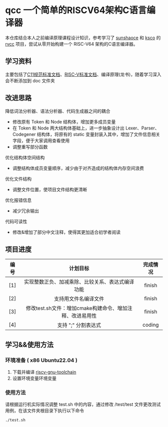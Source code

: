 # qcc 一个简单的RISCV64架构C语言编译器
本仓库结合本人之前编译原理课程设计知识，参考学习了 [sunshaoce](https://github.com/sunshaoce) 和 [ksco](https://github.com/ksco) 的 [rvcc](https://github.com/sunshaoce/rvcc) 项目，尝试从零开始构建一个 RISC-V64 架构的C语言编译器。

## 学习资料
主要包括了[C11规范标准文档](doc/n1570.pdf)、[RISC-V标准文档](doc/RISC-V-Reader-Chinese-v2p12017.pdf)、编译原理(龙书)，随着学习深入会不断添加到 doc 文件夹

## 改进思路
降低词法分析器、语法分析器、代码生成器之间的耦合
- 修改原有 Token 和 Node 结构体，增加更多成员变量
- 在 Token 和 Node 两大结构体基础上，进一步抽象设计出 Lexer、Parser、Codegener 结构体，将原有的 static 变量封装入其中，增加了文件信息相关字段，便于大家调用查看使用
- 调整重写部分函数

优化结构体空间结构
- 调整结构体成员变量顺序，减少由于对齐造成的结构体内存空间浪费

优化文件结构
- 调整文件位置，使项目文件结构更清晰

优化报错信息
- 减少冗余输出

代码可读性
- 修改&增加了部分中文注释，使得其更加适合初学者阅读

## 项目进度
|编号|计划目标|完成情况|
|:----:|:----:|:----:|
| [1] | 实现整数正负、加减乘除、比较关系、表达式编译功能 | finish |
| [2] | 支持用文件名编译文件 | finish |
| [3] | 修改test.sh文件：增加cmake构建命令、增加注释、改进易用性 | finish |
| [4] | 支持 ";" 分割表达式 | coding |


## 学习&&使用方法
### 环境准备 ( x86 Ubuntu22.04 )
1. 下载并编译 [riscv-gnu-toolchain](https://github.com/riscv-collab/riscv-gnu-toolchain) 
2. 设置环境变量环境变量

### 使用方法
请根据运行机实际情况调整 test.sh 中的内容，通过修改 /test/test 文件更改测试用例，在该文件夹根目录下执行以下命令

    ./test.sh


